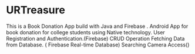 # URTreasure
This is a Book Donation App build with Java and Firebase .
Android App for book donation for college students using Native technology.
User Registration and Authentication.(Firebase)
CRUD Operation
Fetching Data from Database. ( Firebase Real-time Database)
Searching
Camera Access()
